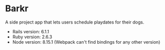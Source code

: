 # Barkr 

A side project app that lets users schedule playdates for their dogs.

* Rails version: 6.1.1
* Ruby version: 2.6.3
* Node version: 8.15.1 (Webpack can't find bindings for any other version)
